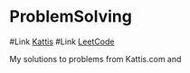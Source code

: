 # ProblemSolving

#Link [Kattis](https://open.kattis.com/)
#Link [LeetCode](https://leetcode.com/)

My solutions to problems from Kattis.com and

